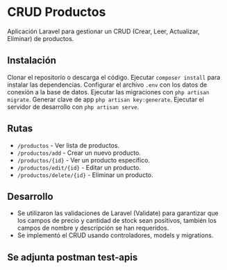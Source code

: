 # CRUD Productos

Aplicación Laravel para gestionar un CRUD (Crear, Leer, Actualizar, Eliminar) de productos. 

## Instalación
Clonar el repositorio o descarga el código.
Ejecutar `composer install` para instalar las dependencias.
Configurar el archivo `.env` con los datos de conexión a la base de datos.
Ejecutar las migraciones con `php artisan migrate`.
Generar clave de app `php artisan key:generate`.
Ejecutar el servidor de desarrollo con `php artisan serve`.

## Rutas
- `/productos` - Ver lista de productos.
- `/productos/add` - Crear un nuevo producto.
- `/productos/{id}` - Ver un producto específico.
- `/productos/edit/{id}` - Editar un producto.
- `/productos/delete/{id}` - Eliminar un producto.

##  Desarrollo
- Se utilizaron las validaciones de Laravel (Validate) para garantizar que los campos de precio y cantidad de stock sean positivos, también los campos de nombre y descripción se han requeridos.
- Se implementó el CRUD usando controladores, models y migrations.

## Se adjunta postman test-apis 

